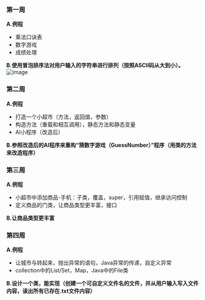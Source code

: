 ### 第一周
**A.例程**
- 乘法口诀表
- 数字游戏
- 成绩处理

**B.使用冒泡排序法对用户输入的字符串进行排列（按照ASCII码从大到小）。**
![image](https://www.runoob.com/wp-content/uploads/2019/03/bubbleSort.gif)
### 第二周
**A.例程**
- 打造一个小超市（方法，返回值，参数）
- 构造方法（重载和相互调用），静态方法和静态变量
- AI小程序（改造后）

**B.参照改造后的AI程序来重构“猜数字游戏（GuessNumber）”程序（用类的方法来改造程序）**

### 第三周
**A.例程**
- 小超市中添加商品-手机：子类，覆盖，super，引用赋值，继承访问控制
- 定义商品的门类，让商品类型更丰富，接口

**B.让商品类型更丰富**
### 第四周
**A.例程**
- 让城市与转起来，抛出异常的语句，Java异常的传递，自定义异常
- collection中的List/Set，Map，Java中的File类

**B.设计一个类，能实现（创建一个可自定义文件名的文件，并从用户输入写入文件内容，读出所有已存在.txt文件内容）**
